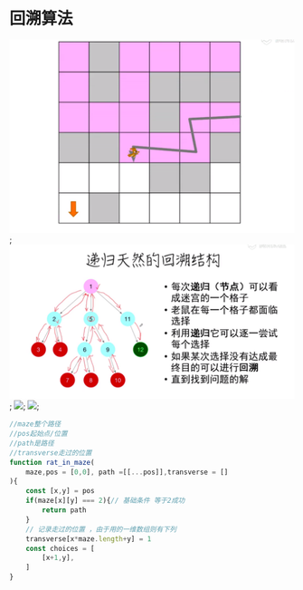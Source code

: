 # 回溯算法
![](./img/递归回溯0.png);
![](./img/递归回溯.png);
![](./img/递归回溯1.png);
![](./img/递归回溯1.png);

```js
//maze整个路径
//pos起始点/位置
//path是路径
//transverse走过的位置 
function rat_in_maze(
    maze,pos = [0,0], path =[[...pos]],transverse = []
){
    const [x,y] = pos
    if(maze[x][y] === 2){// 基础条件 等于2成功
        return path
    }
    // 记录走过的位置 ，由于用的一维数组则有下列
    transverse[x*maze.length+y] = 1
    const choices = [
        [x+1,y],
    ]
}
```